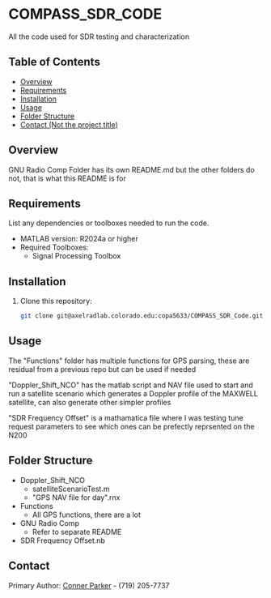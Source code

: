 # COMPASS_SDR_CODE

All the code used for SDR testing and characterization

## Table of Contents
- [Overview](#overview)
- [Requirements](#requirements)
- [Installation](#installation)
- [Usage](#usage)
- [Folder Structure](#folder-structure)
- [Contact (Not the project title)](#contact)

## Overview

GNU Radio Comp Folder has its own README.md but the other folders do not, that is what this README is for

## Requirements

List any dependencies or toolboxes needed to run the code.

- MATLAB version: R2024a or higher
- Required Toolboxes:
  - Signal Processing Toolbox

## Installation

1. Clone this repository:
   ```bash
   git clone git@axelradlab.colorado.edu:copa5633/COMPASS_SDR_Code.git

## Usage

The "Functions" folder has multiple functions for GPS parsing, these are residual from a previous repo but can be used if needed

"Doppler_Shift_NCO" has the matlab script and NAV file used to start and run a satellite scenario which generates a Doppler profile of the MAXWELL satellite, can also generate other simpler profiles

"SDR Frequency Offset" is a mathamatica file where I was testing tune request parameters to see which ones can be prefectly reprsented on the N200

## Folder Structure

- Doppler_Shift_NCO
    - satelliteScenarioTest.m
    - "GPS NAV file for day".rnx
- Functions
    - All GPS functions, there are a lot
- GNU Radio Comp
    - Refer to separate README
- SDR Frequency Offset.nb

## Contact 

Primary Author: [Conner Parker](mailto:conner.parker@colorado.edu) - (719) 205-7737
